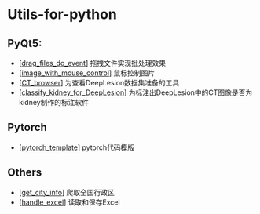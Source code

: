 # Utils-for-python

## PyQt5:

- [[drag_files_do_event](drag_files_do_event)] 拖拽文件实现批处理效果
- [[image_with_mouse_control](image_with_mouse_control)] 鼠标控制图片
- [[CT_browser](CT_browser)] 为查看DeepLesion数据集准备的工具
- [[classify_kidney_for_DeepLesion](classify_kidney_for_DeepLesion)] 为标注出DeepLesion中的CT图像是否为kidney制作的标注软件

## Pytorch

- [[pytorch_template](pytorch_template)] pytorch代码模版

## Others

- [[get_city_info](get_city_info)] 爬取全国行政区
- [[handle_excel](handle_excel)] 读取和保存Excel
